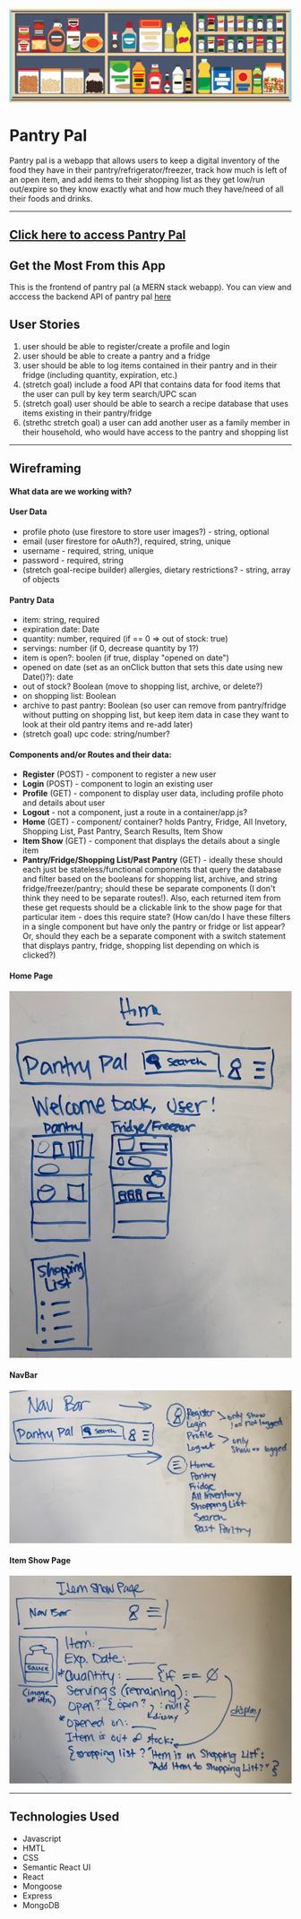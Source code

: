 ![home page](public/images/pantry_pic.jpg)
# Pantry Pal
Pantry pal is a webapp that allows users to keep a digital inventory of the food they have in their pantry/refrigerator/freezer, track how much is left of an open item, and add items to their shopping list as they get low/run out/expire so they know exactly what and how much they have/need of all their foods and drinks. 
***
## [Click here to access Pantry Pal](https://my-pantry-pal.herokuapp.com/) 
## Get the Most From this App
This is the frontend of pantry pal (a MERN stack webapp). You can view and acccess the backend API of pantry pal [here](https://github.com/erinjohnson47/pantry-pal-API)
## User Stories
1.  user should be able to register/create a profile and login
2.  user should be able to create a pantry and a fridge
3.  user should be able to log items contained in their pantry and in their fridge (including quantity, expiration, etc.)
4.  (stretch goal) include a food API that contains data for food items that the user can pull by key term search/UPC scan
5.  (stretch goal) user should be able to search a recipe database that uses items existing in their pantry/fridge
6.  (strethc stretch goal) a user can add another user as a family member in their household, who would have access to the pantry and shopping list
***
## Wireframing
#### What data are we working with?
#### User Data
- profile photo (use firestore to store user images?) - string, optional
- email (user firestore for oAuth?), required, string, unique
- username - required, string, unique
- password - required, string
- (stretch goal-recipe builder) allergies, dietary restrictions? - string, array of objects
#### Pantry Data
- item: string, required
- expiration date: Date
- quantity: number, required (if == 0 => out of stock: true)
- servings: number (if 0, decrease quantity by 1?)
- item is open?: boolen (if true, display "opened on date")
- opened on date (set as an onClick button that sets this date using new Date()?): date
- out of stock? Boolean (move to shopping list, archive, or delete?)
- on shopping list: Boolean
- archive to past pantry: Boolean (so user can remove from pantry/fridge without putting on shopping list, but keep item data in case they want to look at their old pantry items and re-add later)
- (stretch goal) upc code: string/number? 
#### Components and/or Routes and their data:
- **Register** (POST) - component to register a new user
- **Login** (POST) - component to login an existing user
- **Profile** (GET) - component to display user data, including profile photo and details about user
- **Logout** - not a component, just a route in a container/app.js?
- **Home** (GET) - component/ container? holds Pantry, Fridge, All Invetory, Shopping List, Past Pantry, Search Results, Item Show
- **Item Show** (GET) - component that displays the details about a single item
- **Pantry/Fridge/Shopping List/Past Pantry** (GET) - ideally these should each just be stateless/functional components that query the database and filter based on the booleans for shopping list, archive, and string fridge/freezer/pantry; should these be separate components (I don't think they need to be separate routes!). Also, each returned item from these get requests should be a clickable link to the show page for that particular item - does this require state? (How can/do I have these filters in a single component but have only the pantry or fridge or list appear? Or, should they each be a separate component with a switch statement that displays pantry, fridge, shopping list depending on which is clicked?)
#### Home Page
![home page](public/images/home.JPG)
#### NavBar
![navbar](public/images/navbar.JPG)
#### Item Show Page
![item show page](public/images/itemshow.JPG)
***
## Technologies Used
- Javascript
- HMTL
- CSS
- Semantic React UI
- React
- Mongoose
- Express
- MongoDB
